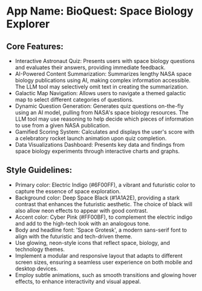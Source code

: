 # **App Name**: BioQuest: Space Biology Explorer

## Core Features:

- Interactive Astronaut Quiz: Presents users with space biology questions and evaluates their answers, providing immediate feedback.
- AI-Powered Content Summarization: Summarizes lengthy NASA space biology publications using AI, making complex information accessible. The LLM tool may selectively omit text in creating the summarization.
- Galactic Map Navigation: Allows users to navigate a themed galactic map to select different categories of questions.
- Dynamic Question Generation: Generates quiz questions on-the-fly using an AI model, pulling from NASA's space biology resources. The LLM tool may use reasoning to help decide which pieces of information to use from a given NASA publication.
- Gamified Scoring System: Calculates and displays the user's score with a celebratory rocket launch animation upon quiz completion.
- Data Visualizations Dashboard: Presents key data and findings from space biology experiments through interactive charts and graphs.

## Style Guidelines:

- Primary color: Electric Indigo (#6F00FF), a vibrant and futuristic color to capture the essence of space exploration.
- Background color: Deep Space Black (#1A1A2E), providing a stark contrast that enhances the futuristic aesthetic. The choice of black will also allow neon effects to appear with good contrast.
- Accent color: Cyber Pink (#FF00BF), to complement the electric indigo and add to the high-tech look with an analogous tone.
- Body and headline font: 'Space Grotesk', a modern sans-serif font to align with the futuristic and tech-driven theme.
- Use glowing, neon-style icons that reflect space, biology, and technology themes.
- Implement a modular and responsive layout that adapts to different screen sizes, ensuring a seamless user experience on both mobile and desktop devices.
- Employ subtle animations, such as smooth transitions and glowing hover effects, to enhance interactivity and visual appeal.